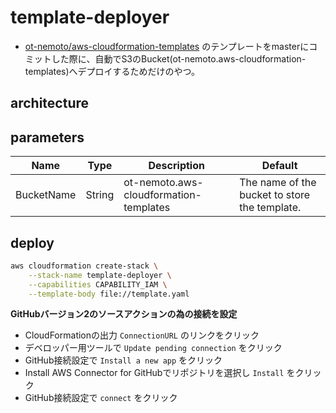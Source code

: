 # template-deployer

- [ot-nemoto/aws-cloudformation-templates](https://github.com/ot-nemoto/aws-cloudformation-templates) のテンプレートをmasterにコミットした際に、自動でS3のBucket(ot-nemoto.aws-cloudformation-templates)へデプロイするためだけのやつ。

## architecture

## parameters

|Name|Type|Description|Default|
|--|--|--|--|
|BucketName|String|ot-nemoto.aws-cloudformation-templates|The name of the bucket to store the template.|

## deploy

```sh
aws cloudformation create-stack \
    --stack-name template-deployer \
    --capabilities CAPABILITY_IAM \
    --template-body file://template.yaml
```

**GitHubバージョン2のソースアクションの為の接続を設定**

- CloudFormationの出力 `ConnectionURL` のリンクをクリック
- デベロッパー用ツールで `Update pending connection` をクリック
- GitHub接続設定で `Install a new app` をクリック
- Install AWS Connector for GitHubでリポジトリを選択し `Install` をクリック
- GitHub接続設定で `connect` をクリック
